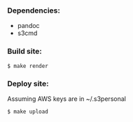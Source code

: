 ### Dependencies:

* pandoc
* s3cmd

### Build site:

```
$ make render
```

### Deploy site:

Assuming AWS keys are in ~/.s3personal

```
$ make upload
```